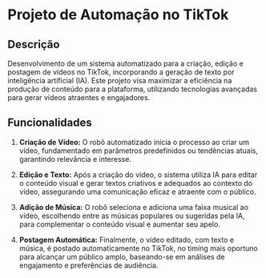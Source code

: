 # Projeto de Automação no TikTok

## Descrição
Desenvolvimento de um sistema automatizado para a criação, edição e postagem de vídeos no TikTok, incorporando a geração de texto por inteligência artificial (IA). Este projeto visa maximizar a eficiência na produção de conteúdo para a plataforma, utilizando tecnologias avançadas para gerar vídeos atraentes e engajadores.

## Funcionalidades

1. **Criação de Vídeo:** O robô automatizado inicia o processo ao criar um vídeo, fundamentado em parâmetros predefinidos ou tendências atuais, garantindo relevância e interesse.
   
2. **Edição e Texto:** Após a criação do vídeo, o sistema utiliza IA para editar o conteúdo visual e gerar textos criativos e adequados ao contexto do vídeo, assegurando uma comunicação eficaz e atraente com o público.
   
3. **Adição de Música:** O robô seleciona e adiciona uma faixa musical ao vídeo, escolhendo entre as músicas populares ou sugeridas pela IA, para complementar o conteúdo visual e aumentar seu apelo.
   
4. **Postagem Automática:** Finalmente, o vídeo editado, com texto e música, é postado automaticamente no TikTok, no timing mais oportuno para alcançar um público amplo, baseando-se em análises de engajamento e preferências de audiência.
